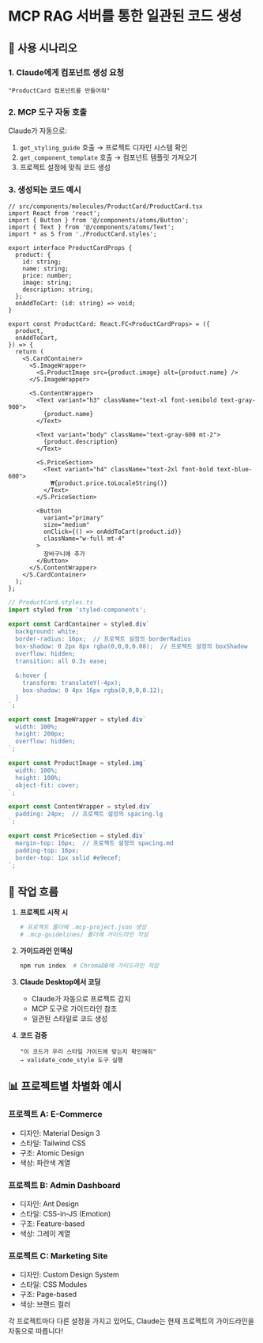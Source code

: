 # MCP RAG 서버를 통한 일관된 코드 생성

## 🎯 사용 시나리오

### 1. Claude에게 컴포넌트 생성 요청
```
"ProductCard 컴포넌트를 만들어줘"
```

### 2. MCP 도구 자동 호출
Claude가 자동으로:
1. `get_styling_guide` 호출 → 프로젝트 디자인 시스템 확인
2. `get_component_template` 호출 → 컴포넌트 템플릿 가져오기
3. 프로젝트 설정에 맞춰 코드 생성

### 3. 생성되는 코드 예시
```tsx
// src/components/molecules/ProductCard/ProductCard.tsx
import React from 'react';
import { Button } from '@/components/atoms/Button';
import { Text } from '@/components/atoms/Text';
import * as S from './ProductCard.styles';

export interface ProductCardProps {
  product: {
    id: string;
    name: string;
    price: number;
    image: string;
    description: string;
  };
  onAddToCart: (id: string) => void;
}

export const ProductCard: React.FC<ProductCardProps> = ({
  product,
  onAddToCart,
}) => {
  return (
    <S.CardContainer>
      <S.ImageWrapper>
        <S.ProductImage src={product.image} alt={product.name} />
      </S.ImageWrapper>
      
      <S.ContentWrapper>
        <Text variant="h3" className="text-xl font-semibold text-gray-900">
          {product.name}
        </Text>
        
        <Text variant="body" className="text-gray-600 mt-2">
          {product.description}
        </Text>
        
        <S.PriceSection>
          <Text variant="h4" className="text-2xl font-bold text-blue-600">
            ₩{product.price.toLocaleString()}
          </Text>
        </S.PriceSection>
        
        <Button
          variant="primary"
          size="medium"
          onClick={() => onAddToCart(product.id)}
          className="w-full mt-4"
        >
          장바구니에 추가
        </Button>
      </S.ContentWrapper>
    </S.CardContainer>
  );
};
```

```ts
// ProductCard.styles.ts
import styled from 'styled-components';

export const CardContainer = styled.div`
  background: white;
  border-radius: 16px;  // 프로젝트 설정의 borderRadius
  box-shadow: 0 2px 8px rgba(0,0,0,0.08);  // 프로젝트 설정의 boxShadow
  overflow: hidden;
  transition: all 0.3s ease;
  
  &:hover {
    transform: translateY(-4px);
    box-shadow: 0 4px 16px rgba(0,0,0,0.12);
  }
`;

export const ImageWrapper = styled.div`
  width: 100%;
  height: 200px;
  overflow: hidden;
`;

export const ProductImage = styled.img`
  width: 100%;
  height: 100%;
  object-fit: cover;
`;

export const ContentWrapper = styled.div`
  padding: 24px;  // 프로젝트 설정의 spacing.lg
`;

export const PriceSection = styled.div`
  margin-top: 16px;  // 프로젝트 설정의 spacing.md
  padding-top: 16px;
  border-top: 1px solid #e9ecef;
`;
```

## 🔄 작업 흐름

1. **프로젝트 시작 시**
   ```bash
   # 프로젝트 폴더에 .mcp-project.json 생성
   # .mcp-guidelines/ 폴더에 가이드라인 작성
   ```

2. **가이드라인 인덱싱**
   ```bash
   npm run index  # ChromaDB에 가이드라인 저장
   ```

3. **Claude Desktop에서 코딩**
   - Claude가 자동으로 프로젝트 감지
   - MCP 도구로 가이드라인 참조
   - 일관된 스타일로 코드 생성

4. **코드 검증**
   ```
   "이 코드가 우리 스타일 가이드에 맞는지 확인해줘"
   → validate_code_style 도구 실행
   ```

## 📊 프로젝트별 차별화 예시

### 프로젝트 A: E-Commerce
- 디자인: Material Design 3
- 스타일: Tailwind CSS
- 구조: Atomic Design
- 색상: 파란색 계열

### 프로젝트 B: Admin Dashboard
- 디자인: Ant Design
- 스타일: CSS-in-JS (Emotion)
- 구조: Feature-based
- 색상: 그레이 계열

### 프로젝트 C: Marketing Site
- 디자인: Custom Design System
- 스타일: CSS Modules
- 구조: Page-based
- 색상: 브랜드 컬러

각 프로젝트마다 다른 설정을 가지고 있어도,
Claude는 현재 프로젝트의 가이드라인을 자동으로 따릅니다!